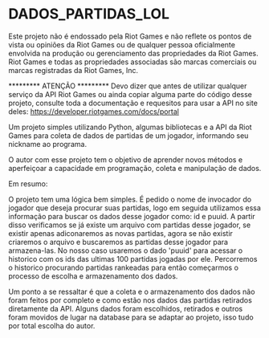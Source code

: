 # DADOS_PARTIDAS_LOL

Este projeto não é endossado pela Riot Games e não reflete os pontos de vista ou opiniões da Riot Games ou de qualquer pessoa oficialmente envolvida na produção ou gerenciamento das propriedades da Riot Games. Riot Games e todas as propriedades associadas são marcas comerciais ou marcas registradas da Riot Games, Inc.

********* ATENÇÃO *********
Devo dizer que antes de utilizar qualquer serviço da API Riot Games ou ainda copiar alguma parte do código desse projeto, consulte toda a documentação e requesitos para usar a API no site deles: https://developer.riotgames.com/docs/portal

Um projeto simples utilizando Python, algumas bibliotecas e a API da Riot Games para coleta de dados de partidas de um jogador, informando seu nickname ao programa.

O autor com esse projeto tem o objetivo de aprender novos métodos e aperfeiçoar a capacidade em programação, coleta e manipulação de dados.

Em resumo:

O projeto tem uma lógica bem simples. É pedido o nome de invocador do jogador que deseja procurar suas partidas, logo em seguida utilizamos essa informação para buscar os dados desse jogador como: id e puuid. A partir disso verificamos se já existe um arquivo com partidas desse jogador, se existir apenas adiconaremos as novas partidas, agora se não existir criaremos o arquivo e buscaremos as partidas desse jogador para armazena-las. 
No nosso caso usaremos o dado 'puuid' para acessar o historico com os ids das ultimas 100 partidas jogadas por ele. Percorremos o historico procurando partidas rankeadas para então começarmos o processo de escolha e armazenamento dos dados.

Um ponto a se ressaltar é que a coleta e o armazenamento dos dados não foram feitos por completo e como estão nos dados das partidas retirados diretamente da API. Alguns dados foram escolhidos, retirados e outros foram movidos de lugar na database para se adaptar ao projeto, isso tudo por total escolha do autor.
